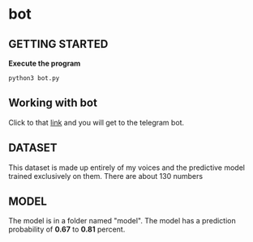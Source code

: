 # bot
## GETTING STARTED
  **Execute the program**
  ```
  python3 bot.py
  ```
## Working with bot 

  Click to that [link](https://t.me/Audionumsbot) and you will get to the telegram bot.
## DATASET
  This dataset is made up entirely of my voices and the predictive model trained exclusively on them.
  There are about 130 numbers
## MODEL
  The model is in a folder named "model". The model has a prediction probability of __0.67__ to __0.81__ percent.
